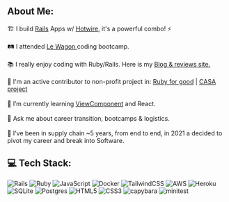 ## About Me:
🏗 I build [Rails](https://rubyonrails.org/) Apps w/ [Hotwire](https://hotwired.dev/), it's a powerful combo! ⚡️<br>
<br>🛤 I attended [Le Wagon ](https://www.lewagon.com/) coding bootcamp.<br>
<br>📚 I really enjoy coding with Ruby/Rails. Here is my [Blog & reviews site.](https://dominiclizarraga.github.io/) 
<br><br>🦕 I'm an active contributor to non-profit project in: [Ruby for good](https://rubyforgood.org/) | [CASA project](https://github.com/rubyforgood/casa#readme)
<br><br>🌱 I’m currently learning [ViewComponent](https://viewcomponent.org/) and React.
<br><br>💬 Ask me about career transition, bootcamps & logistics.<br>
<br>🛫 I've been in supply chain ~5 years, from end to end, in 2021 a decided to pivot my career and break into Software.


## 💻 Tech Stack:
![Rails](https://img.shields.io/badge/rails-%23CC0000.svg?style=flat&logo=ruby-on-rails&logoColor=white) ![Ruby](https://img.shields.io/badge/ruby-%23CC342D.svg?style=flat&logo=ruby&logoColor=white) ![JavaScript](https://img.shields.io/badge/javascript-%23323330.svg?style=flat&logo=javascript&logoColor=%23F7DF1E) ![Docker](https://img.shields.io/badge/%F0%9F%90%B3-docker-blue) ![TailwindCSS](https://img.shields.io/badge/tailwindcss-%2338B2AC.svg?style=flat&logo=tailwind-css&logoColor=white) ![AWS](https://img.shields.io/badge/AWS-%23FF9900.svg?style=flat&logo=amazon-aws&logoColor=white) ![Heroku](https://img.shields.io/badge/heroku-%23430098.svg?style=flat&logo=heroku&logoColor=white) ![SQLite](https://img.shields.io/badge/sqlite-%2307405e.svg?style=flat&logo=sqlite&logoColor=white) ![Postgres](https://img.shields.io/badge/postgres-%23316192.svg?style=flat&logo=postgresql&logoColor=white) ![HTML5](https://img.shields.io/badge/html5-%23E34F26.svg?style=flat&logo=html5&logoColor=white) ![CSS3](https://img.shields.io/badge/css3-%231572B6.svg?style=flat&logo=css3&logoColor=white) ![capybara](https://img.shields.io/badge/%F0%9F%A6%94%20-capybara-yellowgreen) ![minitest](https://img.shields.io/badge/%F0%9F%94%AC%20-minitest-success)

